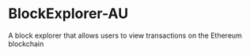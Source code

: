 # BlockExplorer-AU
A block explorer that allows users to view transactions on the Ethereum blockchain
